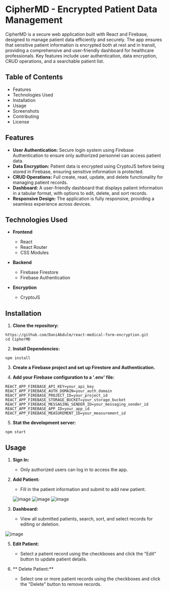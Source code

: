 # CipherMD - Encrypted Patient Data Management

CipherMD is a secure web application built with React and Firebase, designed to manage patient data efficiently and securely. The app ensures that sensitive patient information is encrypted both at rest and in transit, providing a comprehensive and user-friendly dashboard for healthcare professionals. Key features include user authentication, data encryption, CRUD operations, and a searchable patient list.


## Table of Contents
- Features
- Technologies Used
- Installation
- Usage
- Screenshots
- Contributing
- License

## Features
- **User Authentication:** Secure login system using Firebase Authentication to ensure only authorized personnel can access patient data.
- **Data Encryption:** Patient data is encrypted using CryptoJS before being stored in Firebase, ensuring sensitive information is protected.
- **CRUD Operations:** Full create, read, update, and delete functionality for managing patient records.
- **Dashboard:** A user-friendly dashboard that displays patient information in a tabular format, with options to edit, delete, and sort records.
- **Responsive Design:** The application is fully responsive, providing a seamless experience across devices.

## Technologies Used
- **Frontend**
  - React
  - React Router
  - CSS Modules

- **Backend**
  - Firebase Firestore
  - Firebase Authentication

- **Encryption**
  - CryptoJS

## Installation
1. **Clone the repository:**
```
https://github.com/DaniAbdulm/react-medical-form-encryption.git
cd CipherMD
```

2. **Install Dependencies:**
```
npm install
```

3. **Create a Firebase project and set up Firestore and Authentication.**

4. **Add your Firebase configuration to a '.env' file:**
```
REACT_APP_FIREBASE_API_KEY=your_api_key
REACT_APP_FIREBASE_AUTH_DOMAIN=your_auth_domain
REACT_APP_FIREBASE_PROJECT_ID=your_project_id
REACT_APP_FIREBASE_STORAGE_BUCKET=your_storage_bucket
REACT_APP_FIREBASE_MESSAGING_SENDER_ID=your_messaging_sender_id
REACT_APP_FIREBASE_APP_ID=your_app_id
REACT_APP_FIREBASE_MEASUREMENT_ID=your_measurement_id
```

5. **Stat the development server:**
```
npm start
```

## Usage
1. **Sign In:**
    - Only authorized users can log in to access the app.

2. **Add Patient:**
    - Fill in the patient information and submit to add new patient.
      
    ![image](https://github.com/user-attachments/assets/b47a59d3-bc4e-4555-8dfb-d7fee1aa5394)
   ![image](https://github.com/user-attachments/assets/876d38df-a9eb-4014-8207-0c1fdf0a37be)
   ![image](https://github.com/user-attachments/assets/655f7a93-4993-4c65-acb8-b42161c9e79e)



4. **Dashboard:**
   - View all submitted patients, search, sort, and select records for editing or deletion.

  ![image](https://github.com/user-attachments/assets/7a197029-f381-4d02-983c-6196748c8dbd)

5. **Edit Patient:**
   - Select a patient record using the checkboxes and click the "Edit" button to update patient details.

6. ** Delete Patient:**
   - Select one or more patient records using the checkboxes and click the "Delete" button to remove records.





















